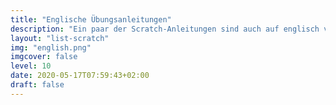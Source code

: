 ```yaml
---
title: "Englische Übungsanleitungen"
description: "Ein paar der Scratch-Anleitungen sind auch auf englisch verfügbar."
layout: "list-scratch"
img: "english.png"
imgcover: false
level: 10
date: 2020-05-17T07:59:43+02:00
draft: false
---
```



